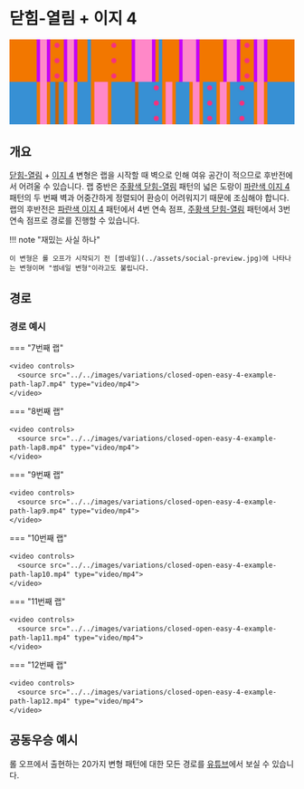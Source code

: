 # 닫힘-열림 + 이지 4

![Closed-Open + Easy 4](../images/variations/closed-open-easy-4.jpg)

## 개요

[닫힘-열림](../rolls/closed-open-open-closed.md#주황색-패턴) + [이지 4](../rolls/easy-4.md#파란색-패턴) 변형은 랩을 시작할 때 벽으로 인해 여유 공간이 적으므로 후반전에서 어려울 수 있습니다. 랩 중반은 [주황색 닫힘-열림](../rolls/closed-open-open-closed.md#주황색-패턴) 패턴의 넓은 도랑이 [파란색 이지 4](../rolls/easy-4.md#파란색-패턴) 패턴의 두 번째 벽과 어중간하게 정렬되어 환승이 어려워지기 때문에 조심해야 합니다. 랩의 후반전은 [파란색 이지 4](../rolls/easy-4.md#파란색-패턴) 패턴에서 4번 연속 점프, [주황색 닫힘-열림](../rolls/closed-open-open-closed.md#주황색-패턴) 패턴에서 3번 연속 점프로 경로를 진행할 수 있습니다.

!!! note "재밌는 사실 하나"

    이 변형은 롤 오프가 시작되기 전 [썸네일](../assets/social-preview.jpg)에 나타나는 변형이며 "썸네일 변형"이라고도 불립니다.

## 경로

### 경로 예시

=== "7번째 랩"

    <video controls>
      <source src="../../images/variations/closed-open-easy-4-example-path-lap7.mp4" type="video/mp4">
    </video>

=== "8번째 랩"

    <video controls>
      <source src="../../images/variations/closed-open-easy-4-example-path-lap8.mp4" type="video/mp4">
    </video>

=== "9번째 랩"

    <video controls>
      <source src="../../images/variations/closed-open-easy-4-example-path-lap9.mp4" type="video/mp4">
    </video>

=== "10번째 랩"

    <video controls>
      <source src="../../images/variations/closed-open-easy-4-example-path-lap10.mp4" type="video/mp4">
    </video>

=== "11번째 랩"

    <video controls>
      <source src="../../images/variations/closed-open-easy-4-example-path-lap11.mp4" type="video/mp4">
    </video>

=== "12번째 랩"

    <video controls>
      <source src="../../images/variations/closed-open-easy-4-example-path-lap12.mp4" type="video/mp4">
    </video>

## 공동우승 예시

롤 오프에서 출현하는 20가지 변형 패턴에 대한 모든 경로를 [유튜브](https://www.youtube.com/playlist?list=PLG_QNSp9ZgJLWYSNl4vY26VJCZeOQHO1F)에서 보실 수 있습니다.
